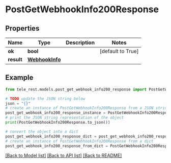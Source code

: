 # PostGetWebhookInfo200Response


## Properties

Name | Type | Description | Notes
------------ | ------------- | ------------- | -------------
**ok** | **bool** |  | [default to True]
**result** | [**WebhookInfo**](WebhookInfo.md) |  | 

## Example

```python
from tele_rest.models.post_get_webhook_info200_response import PostGetWebhookInfo200Response

# TODO update the JSON string below
json = "{}"
# create an instance of PostGetWebhookInfo200Response from a JSON string
post_get_webhook_info200_response_instance = PostGetWebhookInfo200Response.from_json(json)
# print the JSON string representation of the object
print(PostGetWebhookInfo200Response.to_json())

# convert the object into a dict
post_get_webhook_info200_response_dict = post_get_webhook_info200_response_instance.to_dict()
# create an instance of PostGetWebhookInfo200Response from a dict
post_get_webhook_info200_response_from_dict = PostGetWebhookInfo200Response.from_dict(post_get_webhook_info200_response_dict)
```
[[Back to Model list]](../README.md#documentation-for-models) [[Back to API list]](../README.md#documentation-for-api-endpoints) [[Back to README]](../README.md)


